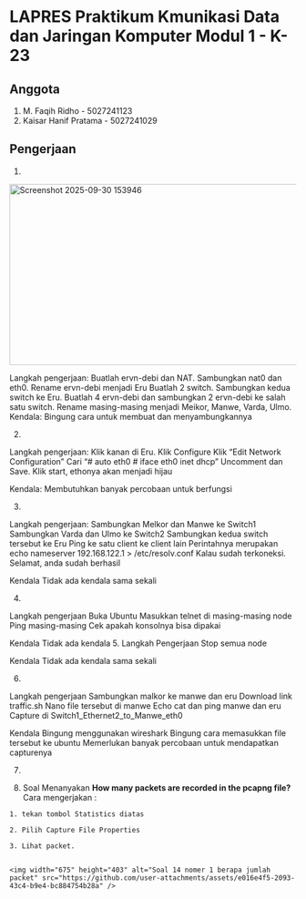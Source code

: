 # LAPRES Praktikum Kmunikasi Data dan Jaringan Komputer Modul 1 - K-23

## Anggota
1. M. Faqih Ridho - 5027241123
2. Kaisar Hanif Pratama - 5027241029


## Pengerjaan

1. 


<img width="823" height="318" alt="Screenshot 2025-09-30 153946" src="https://github.com/user-attachments/assets/eed16ee9-6045-41e9-9631-d897fb71d4ad" />


Langkah pengerjaan:
Buatlah  ervn-debi dan NAT. Sambungkan nat0 dan eth0. Rename ervn-debi menjadi Eru
Buatlah 2 switch. Sambungkan kedua switch ke Eru. 
Buatlah 4 ervn-debi dan sambungkan 2 ervn-debi ke salah satu switch.
Rename masing-masing menjadi Meikor, Manwe, Varda, Ulmo.
Kendala:
Bingung cara untuk membuat dan menyambungkannya

2. 
Langkah pengerjaan:
Klik kanan di Eru. Klik Configure
Klik “Edit Network Configuration”
Cari “# auto eth0 # iface eth0 inet dhcp” Uncomment dan Save.
Klik start, ethonya akan menjadi hijau

Kendala:
Membutuhkan banyak percobaan untuk berfungsi


3. 
Langkah pengerjaan:
Sambungkan Melkor dan Manwe ke Switch1
Sambungkan Varda dan Ulmo ke Switch2
Sambungkan kedua switch tersebut ke Eru
Ping ke satu client ke client lain
Perintahnya merupakan echo nameserver 192.168.122.1 > /etc/resolv.conf
Kalau sudah terkoneksi. Selamat, anda sudah berhasil

Kendala
Tidak ada kendala sama sekali

4. 




Langkah pengerjaan
Buka Ubuntu
Masukkan telnet di masing-masing node
Ping masing-masing 
Cek apakah konsolnya bisa dipakai

Kendala
Tidak ada kendala
5. 
Langkah Pengerjaan
Stop semua node

Kendala
Tidak ada kendala sama sekali

6. 

Langkah pengerjaan
Sambungkan malkor ke manwe dan eru
Download link traffic.sh
 Nano file tersebut di manwe
Echo cat dan ping manwe dan eru
Capture di Switch1_Ethernet2_to_Manwe_eth0

Kendala
Bingung menggunakan wireshark
Bingung cara memasukkan file tersebut ke ubuntu
Memerlukan banyak percobaan untuk mendapatkan capturenya

7.

14.  Soal Menanyakan **How many packets are recorded in the pcapng file?**
    Cara mengerjakan  :

    1. tekan tombol Statistics diatas
     
    2. Pilih Capture File Properties
    
    3. Lihat packet.
   
       
    <img width="675" height="403" alt="Soal 14 nomer 1 berapa jumlah packet" src="https://github.com/user-attachments/assets/e016e4f5-2093-43c4-b9e4-bc884754b28a" />


























